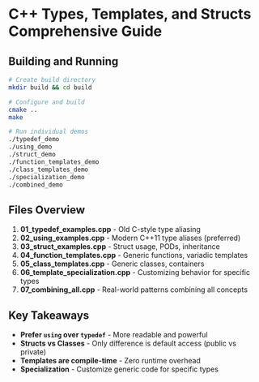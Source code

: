 # C++ Types, Templates, and Structs Comprehensive Guide

## Building and Running

```bash
# Create build directory
mkdir build && cd build

# Configure and build
cmake ..
make

# Run individual demos
./typedef_demo
./using_demo
./struct_demo
./function_templates_demo
./class_templates_demo
./specialization_demo
./combined_demo
```

## Files Overview

1. **01_typedef_examples.cpp** - Old C-style type aliasing
2. **02_using_examples.cpp** - Modern C++11 type aliases (preferred)
3. **03_struct_examples.cpp** - Struct usage, PODs, inheritance
4. **04_function_templates.cpp** - Generic functions, variadic templates
5. **05_class_templates.cpp** - Generic classes, containers
6. **06_template_specialization.cpp** - Customizing behavior for specific types
7. **07_combining_all.cpp** - Real-world patterns combining all concepts

## Key Takeaways

- **Prefer `using` over `typedef`** - More readable and powerful
- **Structs vs Classes** - Only difference is default access (public vs private)
- **Templates are compile-time** - Zero runtime overhead
- **Specialization** - Customize generic code for specific types
